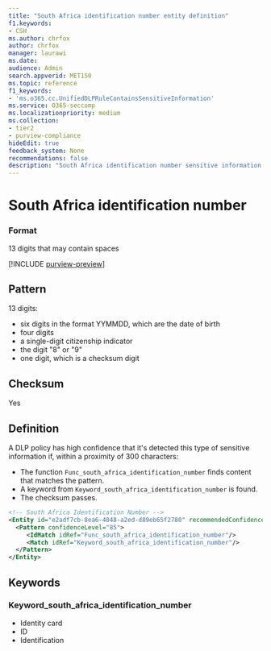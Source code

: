 ```yaml
---
title: "South Africa identification number entity definition"
f1.keywords:
- CSH
ms.author: chrfox
author: chrfox
manager: laurawi
ms.date:
audience: Admin
search.appverid: MET150
ms.topic: reference
f1_keywords:
- 'ms.o365.cc.UnifiedDLPRuleContainsSensitiveInformation'
ms.service: O365-seccomp
ms.localizationpriority: medium
ms.collection:
- tier2
- purview-compliance
hideEdit: true
feedback_system: None
recommendations: false
description: "South Africa identification number sensitive information type entity definition."
---
```


# South Africa identification number

### Format

13 digits that may contain spaces

[!INCLUDE [purview-preview](../includes/purview-preview.md)]

## Pattern

13 digits:

- six digits in the format YYMMDD, which are the date of birth
- four digits
- a single-digit citizenship indicator
- the digit "8" or "9"
- one digit, which is a checksum digit

## Checksum

Yes

## Definition

A DLP policy has high confidence that it's detected this type of sensitive information if, within a proximity of 300 characters:

- The function `Func_south_africa_identification_number` finds content that matches the pattern.
- A keyword from `Keyword_south_africa_identification_number` is found.
- The checksum passes.

```xml
<!-- South Africa Identification Number -->
<Entity id="e2adf7cb-8ea6-4048-a2ed-d89eb65f2780" recommendedConfidence="85" patternsProximity="300">
  <Pattern confidenceLevel="85">
     <IdMatch idRef="Func_south_africa_identification_number"/>
     <Match idRef="Keyword_south_africa_identification_number"/>
  </Pattern>
</Entity>
```

## Keywords

### Keyword_south_africa_identification_number

- Identity card
- ID
- Identification
